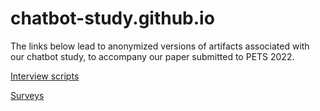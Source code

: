 # chatbot-study.github.io

The links below lead to anonymized versions of artifacts associated with our chatbot study, to accompany our paper submitted to PETS 2022.

[Interview scripts](https://github.com/chatbot-study/chatbot/tree/main/interview-scripts)

[Surveys](https://github.com/chatbot-study/chatbot/tree/main/surveys)

